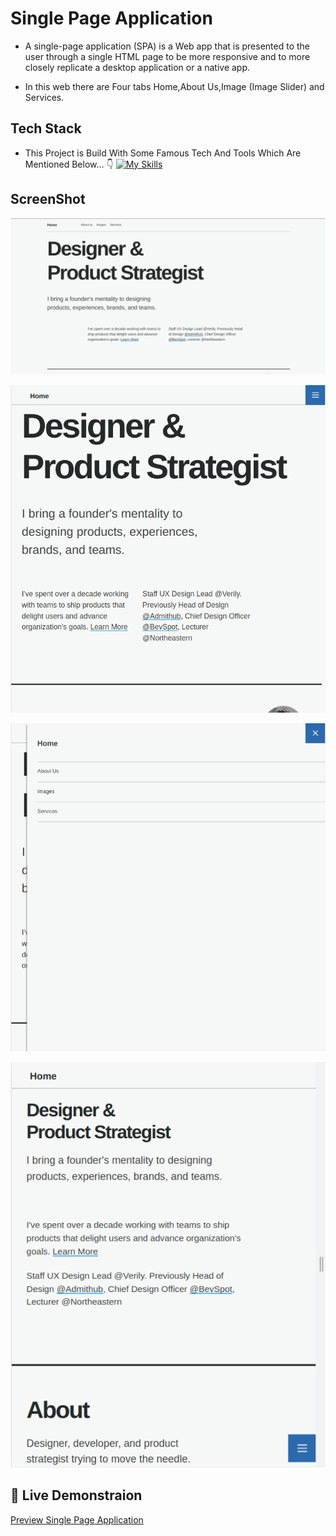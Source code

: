 # Single Page Application

- A single-page application (SPA) is a Web app that is presented to the user through a single HTML page to be more responsive and to more closely replicate a desktop application or a native app.

- In this web there are Four tabs Home,About Us,Image (Image Slider) and Services.

## Tech Stack

- This Project is Build With Some Famous Tech And Tools Which Are Mentioned Below... 👇
  [![My Skills](https://skillicons.dev/icons?i=js,html,css,bootstrap,vscode,git,github)](https://skillicons.dev)

## ScreenShot

![SPA-1](./assets/images/SPA-1.png)

![SPA-2](./assets/images/SPA-2.png)

![SPA-3](./assets/images/SPA-3.png)

![SPA-4](./assets/images/SPA-4.png)

## 🚀 Live Demonstraion

[Preview Single Page Application](https://jupinsimform.github.io/lms-SPA/)
